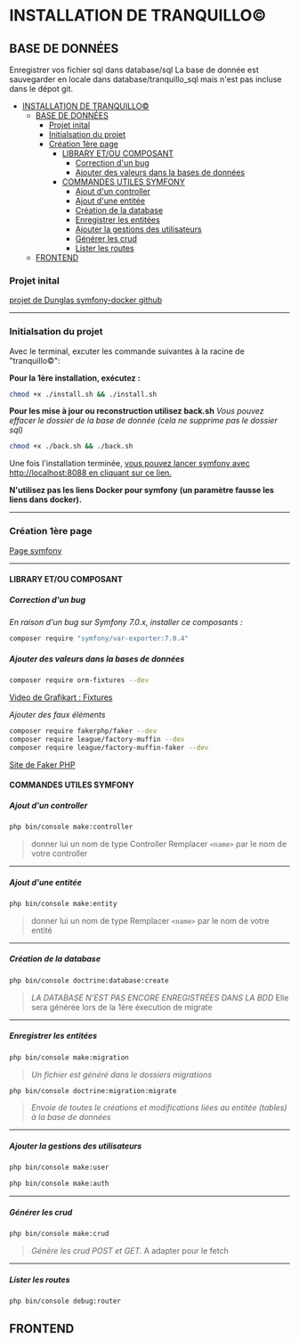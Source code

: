 # INSTALLATION DE TRANQUILLO©

## BASE DE DONNÉES

Enregistrer vos fichier sql dans database/sql
La base de donnée est sauvegarder en locale dans database/tranquillo_sql mais n'est pas incluse dans le dépot git.

<!-- TOC -->

- [INSTALLATION DE TRANQUILLO©](#installation-de-tranquillo)
  - [BASE DE DONNÉES](#base-de-données)
    - [Projet inital](#projet-inital)
    - [Initialsation du projet](#initialsation-du-projet)
    - [Création 1ère page](#création-1ère-page)
      - [LIBRARY ET/OU COMPOSANT](#library-etou-composant)
        - [Correction d'un bug](#correction-dun-bug)
        - [Ajouter des valeurs dans la bases de données](#ajouter-des-valeurs-dans-la-bases-de-données)
      - [COMMANDES UTILES SYMFONY](#commandes-utiles-symfony)
        - [Ajout d'un controller](#ajout-dun-controller)
        - [Ajout d'une entitée](#ajout-dune-entitée)
        - [Création de la database](#création-de-la-database)
        - [Enregistrer les entitées](#enregistrer-les-entitées)
        - [Ajouter la gestions des utilisateurs](#ajouter-la-gestions-des-utilisateurs)
        - [Générer les crud](#générer-les-crud)
        - [Lister les routes](#lister-les-routes)
  - [FRONTEND](#frontend)

<!-- /TOC -->

### Projet inital

[projet de Dunglas symfony-docker github](https://github.com/dunglas/symfony-docker/)

---

### Initialsation du projet

Avec le terminal, excuter les commande suivantes à la racine de "tranquillo©":

**Pour la 1ère installation, exécutez :**

```bash
chmod +x ./install.sh && ./install.sh
```

**Pour les mise à jour ou reconstruction utilisez back.sh**
_Vous pouvez effacer le dossier de la base de donnée_
_(cela ne supprime pas le dossier sql)_

```bash
chmod +x ./back.sh && ./back.sh
```

Une fois l'installation terminée, [vous pouvez lancer symfony avec http://localhost:8088 en cliquant sur ce lien.](http://localhost:8088)

**N'utilisez pas les liens Docker pour symfony**
**(un paramètre fausse les liens dans docker).**

---

### Création 1ère page

[Page symfony](https://symfony.com/doc/current/page_creation.html)

---

#### LIBRARY ET/OU COMPOSANT

##### Correction d'un bug

_En raison d'un bug sur Symfony 7.0.x, installer ce composants :_

```bash
composer require "symfony/var-exporter:7.0.4"
```

##### Ajouter des valeurs dans la bases de données

```bash
composer require orm-fixtures --dev
```

[Video de Grafikart : Fixtures](https://grafikart.fr/tutoriels/symfony-fixtures-2198)

_Ajouter des faux éléments_

```bash
composer require fakerphp/faker --dev
composer require league/factory-muffin --dev
composer require league/factory-muffin-faker --dev
```

[Site de Faker PHP](https://fakerphp.github.io/)

#### COMMANDES UTILES SYMFONY

##### Ajout d'un controller

```bash
php bin/console make:controller
```

> donner lui un nom de type <name>Controller
> Remplacer `<name>` par le nom de votre controller

---

##### Ajout d'une entitée

```bash
php bin/console make:entity
```

> donner lui un nom de type <name>
> Remplacer `<name>` par le nom de votre entité

---

##### Création de la database

```bash
php bin/console doctrine:database:create
```

> _LA DATABASE N'EST PAS ENCORE ENREGISTRÉES DANS LA BDD_
> Elle sera générée lors de la 1ère éxecution de migrate

---

##### Enregistrer les entitées

```bash
php bin/console make:migration
```

> _Un fichier est généré dans le dossiers migrations_

```bash
php bin/console doctrine:migration:migrate
```

> _Envoie de toutes le créations et modifications liées au entitée (tables) à la base de données_

---

##### Ajouter la gestions des utilisateurs

```bash
php bin/console make:user
```

```bash
php bin/console make:auth
```

---

##### Générer les crud

```bash
php bin/console make:crud
```

> _Génère les crud POST et GET._
> A adapter pour le fetch

---

##### Lister les routes

```bash
php bin/console debug:router
```

## FRONTEND
